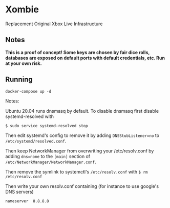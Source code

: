 Xombie
======

Replacement Original Xbox Live Infrastructure

Notes
-----

**This is a proof of concept!  Some keys are chosen by fair dice rolls,
databases are exposed on default ports with default credentials, etc. Run at
your own risk.**

Running
-------

```docker-compose up -d```

Notes:

Ubuntu 20.04 runs dnsmasq by default.  To disable dnsmasq first disable systemd-resolved with

```$ sudo service systemd-resolved stop```


Then edit systemd's config to remove it by adding ```DNSStubListener=no``` to ```/etc/systemd/resolved.conf```.

Then keep NetworkManager from overwriting your /etc/resolv.conf by adding
```dns=none``` to the ```[main]``` section of ```/etc/NetworkManager/NetworkManager.conf```.

Then remove the symlink to systemctl's ```/etc/resolv.conf``` with 
```$ rm /etc/resolv.conf```

Then write your own resolv.conf containing (for instance to use google's DNS
servers)

```nameserver  8.8.8.8```
